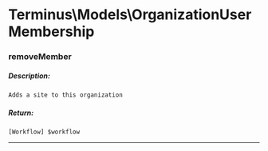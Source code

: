 # Terminus\Models\OrganizationUserMembership

### removeMember
##### Description:
    Adds a site to this organization

##### Return:
    [Workflow] $workflow

---

